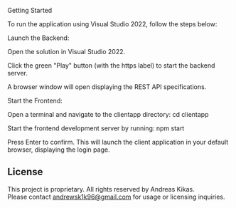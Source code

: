 Getting Started

To run the application using Visual Studio 2022, follow the steps below:

Launch the Backend:

Open the solution in Visual Studio 2022.

Click the green "Play" button (with the https label) to start the backend server.

A browser window will open displaying the REST API specifications.

Start the Frontend:

Open a terminal and navigate to the clientapp directory:
cd clientapp

Start the frontend development server by running:
npm start

Press Enter to confirm. This will launch the client application in your default browser, displaying the login page.

## License

This project is proprietary. All rights reserved by Andreas Kikas.  
Please contact andrewsk1k96@gmail.com for usage or licensing inquiries.

